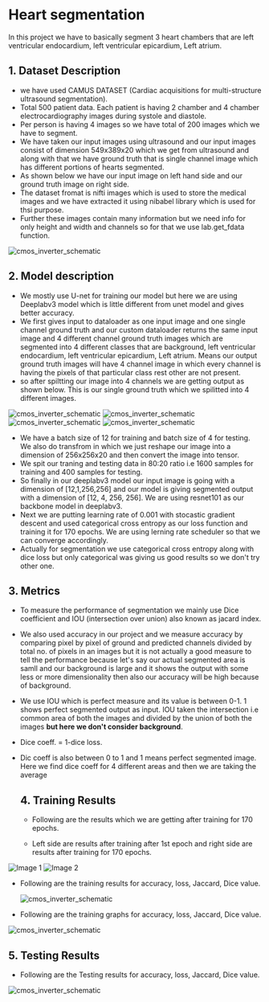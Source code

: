 # Heart segmentation
In this project we have to basically segment 3 heart chambers that are left ventricular endocardium, left ventricular epicardium, Left atrium. 
## 1. Dataset Description
- we have used CAMUS DATASET (Cardiac acquisitions for multi-structure ultrasound segmentation).
- Total 500 patient data. Each patient is having 2 chamber and 4 chamber electrocardiography images during systole and diastole.
- Per person is having 4 images so we have total of 200 images which we have to segment.
- We have taken our input images using ultrasound and our input images consist of dimension 549x389x20 which we get from ultrasound and along with that we have ground truth that is single channel image which has different portions of hearts segmented.
- As shown below we have our input image on left hand side and our ground truth image on right side.
- The dataset fromat is nifti images which is used to store the medical images and we have extracted it using nibabel library which is used for thsi purpose.
- Further these images contain many information but we need info for only height and width and channels so for that we use lab.get_fdata function.
  
![cmos_inverter_schematic](./Images/dataset.png)<br>

## 2. Model description

- We mostly use U-net for training our model but here we are using Deeplabv3 model which is little different from unet model and gives better accuracy.
- We first gives input to dataloader as one input image and one single channel ground truth and our custom dataloader returns the same input image and 4 different channel ground truth images which are segmented into 4 different classes that are background, left ventricular endocardium, left ventricular epicardium, Left atrium. Means our output ground truth images will have 4 channel image in which every channel is having the pixels of that particular class rest other are not present.
- so after spiltting our image into 4 channels we are getting output as shown below. This is our single ground truth which we spilitted into 4 different images. 

  
![cmos_inverter_schematic](./Images/gt1.png) ![cmos_inverter_schematic](./Images/gt2.png) ![cmos_inverter_schematic](./Images/gt3.png) ![cmos_inverter_schematic](./Images/gt4.png)<br>


-  We have a batch size of 12 for training and batch size of 4 for testing. We also do transfrom in which we just reshape our image into a dimension of 256x256x20 and then convert the image into tensor.
- We spit our traning and testing data in 80:20 ratio i.e 1600 samples for training and 400 samples for testing.
- So finally in our deeplabv3 model our input image is going with a dimension of [12,1,256,256] and our model is giving segmented output with a dimension of [12, 4, 256, 256]. We are using resnet101 as our backbone model in deeplabv3.
- Next we are putting learning rate of 0.001 with stocastic gradient descent and used categorical cross entropy as our loss function and training it for 170 epochs. We are using lerning rate scheduler so that we can converge accordingly.
- Actually for segmentation we use categorical cross entropy along with dice loss but only categorical was giving us good results so we don't try other one.

## 3. Metrics

- To measure the performance of segmentation we mainly use Dice coefficient and IOU (intersection over union) also known as jacard index.
- We also used accuracy in our project and we measure accuracy by comparing pixel by pixel of ground and predicted channels divided by total no. of pixels in an images but it is not actually a good measure to tell the performance because let's say our actual segmented area is samll and our background is large and it shows the output  with some less or more dimensionality then also our accuracy will be high because of background.
- We use IOU which is perfect measure and its value is between 0-1. 1 shows perfect segmented output as input. IOU taken the intersection i.e common area of both the images and divided by the union of both the images __but here we don't consider background__.
- Dice coeff. = 1-dice loss.
- Dic coeff is also between 0 to 1 and 1 means perfect segmented image. Here we find dice coeff for 4 different areas and then we are taking the average


  ## 4. Training Results
  - Following are the results which we are getting after training for 170 epochs.
    
  - Left side are results after training after 1st epoch and right side are results after training for 170 epochs.
 
![Image 1](./Images/results_after_1_epoch.png)  ![Image 2](./Images/result_after_170_epoch.png)

- Following are the training results for accuracy, loss, Jaccard, Dice value.

  
  ![cmos_inverter_schematic](./Images/training_epoch.png)<br>

- Following are the training graphs for accuracy, loss, Jaccard, Dice value.


 ![cmos_inverter_schematic](./Images/training_graph.png)<br>

  

## 5. Testing Results

 - Following are the Testing results for accuracy, loss, Jaccard, Dice value.


 ![cmos_inverter_schematic](./Images/testing_result.png)<br>

   

